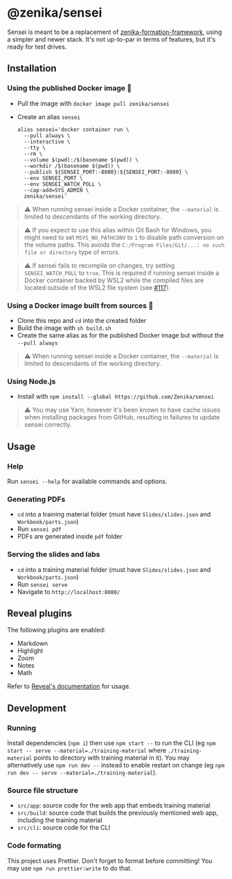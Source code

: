 # @zenika/sensei

Sensei is meant to be a replacement of [zenika-formation-framework](https://github.com/Zenika/zenika-formation-framework/),
using a simpler and newer stack. It's not up-to-par in terms of features, but it's ready for test drives.

## Installation

### Using the published Docker image 🐳

- Pull the image with `docker image pull zenika/sensei`
- Create an alias `sensei`

    ```shell
    alias sensei='docker container run \
      --pull always \
      --interactive \
      --tty \
      --rm \
      --volume $(pwd):/$(basename $(pwd)) \
      --workdir /$(basename $(pwd)) \
      --publish ${SENSEI_PORT:-8080}:${SENSEI_PORT:-8080} \
      --env SENSEI_PORT \
      --env SENSEI_WATCH_POLL \
      --cap-add=SYS_ADMIN \
      zenika/sensei'
    ```

> ⚠ When running sensei inside a Docker container, the `--material` is limited
> to descendants of the working directory.

> ⚠ If you expect to use this alias within Git Bash for Windows, you might need
> to set `MSYS_NO_PATHCONV` to `1` to disable path conversion on the volume paths.
> This avoids the `C:/Program Files/Git/...: no such file or directory` type of
> errors.

> ⚠ If sensei fails to recompile on changes, try setting `SENSEI_WATCH_POLL` to
> `true`. This is required if running sensei inside a Docker container backed by
> WSL2 while the compiled files are located outside of the WSL2 file system (see
> [#117](https://github.com/Zenika/sensei/issues/117)).

### Using a Docker image built from sources 🐳

- Clone this repo and `cd` into the created folder
- Build the image with `sh build.sh`
- Create the same alias as for the published Docker image but without the `--pull always`

> ⚠ When running sensei inside a Docker container, the `--material` is limited
> to descendants of the working directory.

### Using Node.js

- Install with `npm install --global https://github.com/Zenika/sensei`

> ⚠ You may use Yarn, however it's been known to have cache issues when
> installing packages from GitHub, resulting in failures to update sensei
> correctly.

## Usage

### Help

Run `sensei --help` for available commands and options.

### Generating PDFs

- `cd` into a training material folder (must have `Slides/slides.json` and `Workbook/parts.json`)
- Run `sensei pdf`
- PDFs are generated inside `pdf` folder

### Serving the slides and labs

- `cd` into a training material folder (must have `Slides/slides.json` and `Workbook/parts.json`)
- Run `sensei serve`
- Navigate to `http://localhost:8080/`

## Reveal plugins

The following plugins are enabled:
 - Markdown
 - Highlight
 - Zoom
 - Notes
 - Math

Refer to [Reveal's documentation](https://revealjs.com/plugins/#built-in-plugins) for usage.

## Development

### Running

Install dependencies (`npm i`) then use `npm start --` to run the CLI (eg `npm
start -- serve --material=./training-material` where `./training-material`
points to directory with training material in it). You may alternatively use
`npm run dev --` instead to enable restart on change (eg `npm run dev -- serve
--material=./training-material`).

### Source file structure

- `src/app`: source code for the web app that embeds training material
- `src/build`: source code that builds the previously mentioned web app,
  including the training material
- `src/cli`: source code for the CLI

### Code formating

This project uses Prettier. Don't forget to format before committing! You may
use `npm run prettier:write` to do that.
